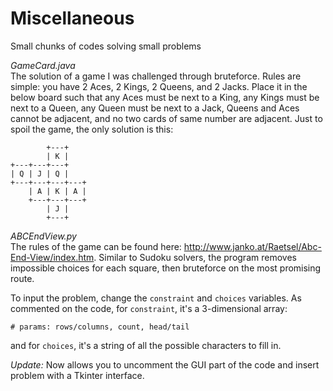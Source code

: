 # Miscellaneous
Small chunks of codes solving small problems

<i>GameCard.java</i>    
The solution of a game I was challenged through bruteforce. Rules are simple: you have 2 Aces, 2 Kings, 2 Queens, and 2 Jacks. Place it in the below board such that any Aces must be next to a King, any Kings must be next to a Queen, any Queen must be next to a Jack, Queens and Aces cannot be adjacent, and no two cards of same number are adjacent. Just to spoil the game, the only solution is this:
```
        +---+
        | K |
+---+---+---+
| Q | J | Q |
+---+---+---+---+
    | A | K | A |
    +---+---+---+
        | J |
        +---+
```

<i>ABCEndView.py</i>    
The rules of the game can be found here: http://www.janko.at/Raetsel/Abc-End-View/index.htm. Similar to Sudoku solvers, the program removes impossible choices for each square, then bruteforce on the most promising route.

To input the problem, change the `constraint` and `choices` variables. As commented on the code, for `constraint`, it's a 3-dimensional array:
```
# params: rows/columns, count, head/tail
```
and for `choices`, it's a string of all the possible characters to fill in.

<i>Update:</i> Now allows you to uncomment the GUI part of the code and insert problem with a Tkinter interface.
